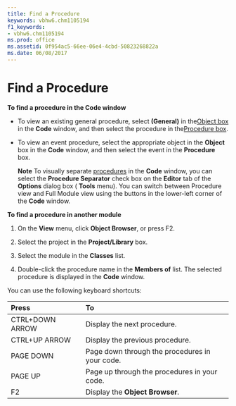 ```yaml
---
title: Find a Procedure
keywords: vbhw6.chm1105194
f1_keywords:
- vbhw6.chm1105194
ms.prod: office
ms.assetid: 0f954ac5-66ee-06e4-4cbd-50823268822a
ms.date: 06/08/2017
---
```



# Find a Procedure

 **To find a procedure in the Code window**



- To view an existing general procedure, select  **(General)** in the[Object box](vbe-glossary.md) in the **Code** window, and then select the procedure in the[Procedure box](vbe-glossary.md).
    
- To view an event procedure, select the appropriate object in the  **Object** box in the **Code** window, and then select the event in the **Procedure** box.
    
     **Note**  To visually separate [procedures](vbe-glossary.md) in the **Code** window, you can select the **Procedure Separator** check box on the **Editor** tab of the **Options** dialog box ( **Tools** menu). You can switch between Procedure view and Full Module view using the buttons in the lower-left corner of the **Code** window.

 **To find a procedure in another module**


1. On the  **View** menu, click **Object Browser**, or press F2.
    
2. Select the project in the  **Project/Library** box.
    
3. Select the module in the  **Classes** list.
    
4. Double-click the procedure name in the  **Members of** list. The selected procedure is displayed in the **Code** window.
    

You can use the following keyboard shortcuts:


|**Press**|**To**|
|:-----|:-----|
|CTRL+DOWN ARROW|Display the next procedure.|
|CTRL+UP ARROW|Display the previous procedure.|
|PAGE DOWN|Page down through the procedures in your code.|
|PAGE UP|Page up through the procedures in your code.|
|F2|Display the  **Object Browser**.|

